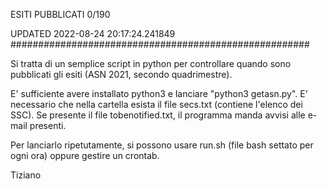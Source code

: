 ESITI PUBBLICATI 0/190 

UPDATED 2022-08-24 20:17:24.241849
######################################################

Si tratta di un semplice script in python per controllare quando sono pubblicati gli esiti (ASN 2021, secondo quadrimestre).

E' sufficiente avere installato python3 e lanciare "python3 getasn.py". E' necessario che nella cartella esista il file secs.txt (contiene l'elenco dei SSC). Se presente il file tobenotified.txt, il programma manda avvisi alle e-mail presenti.

Per lanciarlo ripetutamente, si possono usare run.sh (file bash settato per ogni ora) oppure gestire un crontab.

Tiziano
